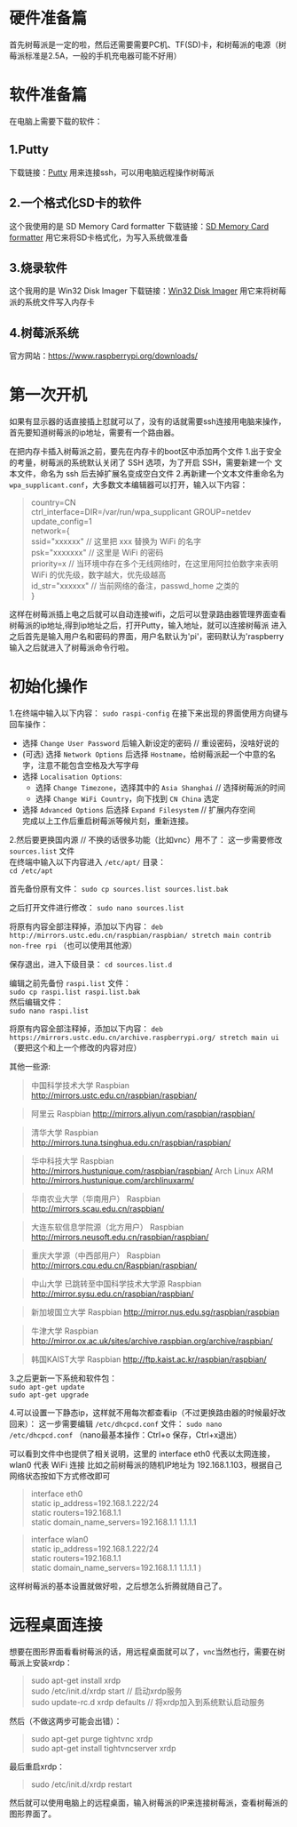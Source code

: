 # 硬件准备篇

首先树莓派是一定的啦，然后还需要需要PC机、TF(SD)卡，和树莓派的电源（树莓派标准是2.5A，一般的手机充电器可能不好用）

# 软件准备篇

在电脑上需要下载的软件：
## 1.Putty
下载链接：[Putty](https://www.putty.org)
用来连接ssh，可以用电脑远程操作树莓派
## 2.一个格式化SD卡的软件
这个我使用的是 SD Memory Card formatter
下载链接：[SD Memory Card formatter](https://www.sdcard.org)
用它来将SD卡格式化，为写入系统做准备
## 3.烧录软件
这个我用的是 Win32 Disk Imager
下载链接：[Win32 Disk Imager](https://jaist.dl.sourceforge.net/project/win32diskimager/Archive/)
用它来将树莓派的系统文件写入内存卡
## 4.树莓派系统
官方网站：https://www.raspberrypi.org/downloads/

# 第一次开机

如果有显示器的话直接插上怼就可以了，没有的话就需要ssh连接用电脑来操作，首先要知道树莓派的ip地址，需要有一个路由器。

在把内存卡插入树莓派之前，要先在内存卡的boot区中添加两个文件
1.出于安全的考量，树莓派的系统默认关闭了 SSH 选项，为了开启 SSH，需要新建一个
文本文件，命名为 ssh 后去掉扩展名变成空白文件
2.再新建一个文本文件重命名为 `wpa_supplicant.conf`，大多数文本编辑器可以打开，输入以下内容：
> country=CN  
ctrl_interface=DIR=/var/run/wpa_supplicant GROUP=netdev  
update_config=1  
network={  
  ssid="xxxxxx" // 这里把 xxx 替换为 WiFi 的名字  
  psk="xxxxxxx" // 这里是 WiFi 的密码  
  priority=x    // 当环境中存在多个无线网络时，在这里用阿拉伯数字来表明 WiFi 的优先级，数字越大，优先级越高  
  id_str="xxxxxx" // 当前网络的备注，passwd_home 之类的  
  }  

这样在树莓派插上电之后就可以自动连接wifi，之后可以登录路由器管理界面查看树莓派的ip地址,得到ip地址之后，打开Putty，输入地址，就可以连接树莓派
进入之后首先是输入用户名和密码的界面，用户名默认为'pi'，密码默认为'raspberry
输入之后就进入了树莓派命令行啦。

# 初始化操作

1.在终端中输入以下内容：
`sudo raspi-config`
在接下来出现的界面使用方向键与回车操作：

- 选择 `Change User Password` 后输入新设定的密码 // 重设密码，没啥好说的  
- (可选) 选择 `Network Options` 后选择 `Hostname`，给树莓派起一个中意的名字，注意不能包含空格及大写字母  
- 选择 `Localisation Options`:   
  - 选择 `Change Timezone`，选择其中的 `Asia Shanghai` // 选择树莓派的时间  
  - 选择 `Change WiFi Country`，向下找到 `CN China` 选定  
- 选择 `Advanced Options` 后选择 `Expand Filesystem` // 扩展内存空间  
完成以上工作后重启树莓派等候片刻，重新连接。  

2.然后要更换国内源 // 不换的话很多功能（比如vnc）用不了：
这一步需要修改 `sources.list` 文件  
在终端中输入以下内容进入 `/etc/apt/` 目录：  
`cd /etc/apt`

首先备份原有文件：
`sudo cp sources.list sources.list.bak`

之后打开文件进行修改：
`sudo nano sources.list`

将原有内容全部注释掉，添加以下内容：
`deb http://mirrors.ustc.edu.cn/raspbian/raspbian/ stretch main contrib non-free rpi`  （也可以使用其他源）

保存退出，进入下级目录：
`cd sources.list.d`

编辑之前先备份 `raspi.list` 文件：  
`sudo cp raspi.list raspi.list.bak`  
然后编辑文件：  
`sudo nano raspi.list`

将原有内容全部注释掉，添加以下内容：
`deb https://mirrors.ustc.edu.cn/archive.raspberrypi.org/ stretch main ui`（要把这个和上一个修改的内容对应）

其他一些源:
> 中国科学技术大学
Raspbian http://mirrors.ustc.edu.cn/raspbian/raspbian/

> 阿里云
Raspbian http://mirrors.aliyun.com/raspbian/raspbian/

> 清华大学
Raspbian http://mirrors.tuna.tsinghua.edu.cn/raspbian/raspbian/

> 华中科技大学
Raspbian http://mirrors.hustunique.com/raspbian/raspbian/
Arch Linux ARM http://mirrors.hustunique.com/archlinuxarm/

> 华南农业大学（华南用户）
Raspbian http://mirrors.scau.edu.cn/raspbian/

> 大连东软信息学院源（北方用户）
Raspbian http://mirrors.neusoft.edu.cn/raspbian/raspbian/

> 重庆大学源（中西部用户）
Raspbian http://mirrors.cqu.edu.cn/Raspbian/raspbian/

> 中山大学 已跳转至中国科学技术大学源
Raspbian http://mirror.sysu.edu.cn/raspbian/raspbian/

> 新加坡国立大学
Raspbian http://mirror.nus.edu.sg/raspbian/raspbian

> 牛津大学
Raspbian http://mirror.ox.ac.uk/sites/archive.raspbian.org/archive/raspbian/

> 韩国KAIST大学
Raspbian http://ftp.kaist.ac.kr/raspbian/raspbian/

3.之后更新一下系统和软件包：  
`sudo apt-get update`  
`sudo apt-get upgrade`

4.可以设置一下静态ip，这样就不用每次都查看ip（不过更换路由器的时候最好改回来）：
这一步需要编辑 `/etc/dhcpcd.conf` 文件：
`sudo nano /etc/dhcpcd.conf`
（nano最基本操作：Ctrl+o 保存，Ctrl+x退出）

可以看到文件中也提供了相关说明，这里的 interface eth0 代表以太网连接，wlan0 代表 WiFi 连接
比如之前树莓派的随机IP地址为 192.168.1.103，根据自己网络状态按如下方式修改即可

>   interface eth0  
   static ip_address=192.168.1.222/24  
   static routers=192.168.1.1  
   static domain_name_servers=192.168.1.1 1.1.1.1  

>   interface wlan0  
   static ip_address=192.168.1.222/24  
   static routers=192.168.1.1  
   static domain_name_servers=192.168.1.1 1.1.1.1  )  

这样树莓派的基本设置就做好啦，之后想怎么折腾就随自己了。

# 远程桌面连接

想要在图形界面看看树莓派的话，用远程桌面就可以了，`vnc`当然也行，需要在树莓派上安装xrdp：

>sudo apt-get install xrdp  
sudo /etc/init.d/xrdp start // 启动xrdp服务  
sudo update-rc.d xrdp defaults // 将xrdp加入到系统默认启动服务  

然后（不做这两步可能会出错）：  

>sudo apt-get purge tightvnc xrdp  
sudo apt-get install tightvncserver xrdp  

最后重启xrdp：

>sudo /etc/init.d/xrdp restart

然后就可以使用电脑上的远程桌面，输入树莓派的IP来连接树莓派，查看树莓派的图形界面了。



